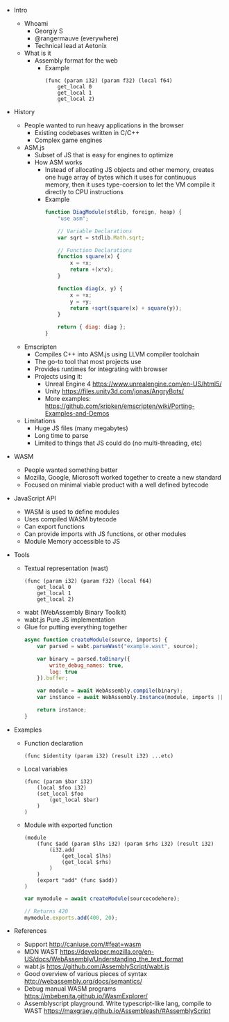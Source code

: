 - Intro
	- Whoami
		- Georgiy S
		- @rangermauve (everywhere)
		- Technical lead at Aetonix
	- What is it
		- Assembly format for the web
			- Example
				```WASM
				(func (param i32) (param f32) (local f64)
					get_local 0
					get_local 1
					get_local 2)
				```
- History
	- People wanted to run heavy applications in the browser
		- Existing codebases written in C/C++
		- Complex game engines
	- ASM.js
		- Subset of JS that is easy for engines to optimize
		- How ASM works
			- Instead of allocating JS objects and other memory, creates one huge array of bytes which it uses for continuous memory, then it uses type-coersion to let the VM compile it directly to CPU instructions
			- Example
				```javascript
				function DiagModule(stdlib, foreign, heap) {
					"use asm";

					// Variable Declarations
					var sqrt = stdlib.Math.sqrt;

					// Function Declarations
					function square(x) {
						x = +x;
						return +(x*x);
					}

					function diag(x, y) {
						x = +x;
						y = +y;
						return +sqrt(square(x) + square(y));
					}

					return { diag: diag };
				}
				```
	- Emscripten
		- Compiles C++ into ASM.js using LLVM compiler toolchain
		- The go-to tool that most projects use
		- Provides runtimes for integrating with browser
		- Projects using it:
			- Unreal Engine 4 https://www.unrealengine.com/en-US/html5/
			- Unity https://files.unity3d.com/jonas/AngryBots/
			- More examples: https://github.com/kripken/emscripten/wiki/Porting-Examples-and-Demos
	- Limitations
		- Huge JS files (many megabytes)
		- Long time to parse
		- Limited to things that JS could do (no multi-threading, etc)
- WASM
	- People wanted something better
	- Mozilla, Google, Microsoft worked together to create a new standard
	- Focused on minimal viable product with a well defined bytecode
- JavaScript API
	- WASM is used to define modules
	- Uses compiled WASM bytecode
	- Can export functions
	- Can provide imports with JS functions, or other modules
	- Module Memory accessible to JS
- Tools
	- Textual representation (wast)
		```wast
		(func (param i32) (param f32) (local f64)
			get_local 0
			get_local 1
			get_local 2)
		```
	- wabt (WebAssembly Binary Toolkit)
	- wabt.js Pure JS implementation
	- Glue for putting everything together
		```javascript
		async function createModule(source, imports) {
			var parsed = wabt.parseWast("example.wast", source);

			var binary = parsed.toBinary({
				write_debug_names: true,
				log: true
			}).buffer;

			var module = await WebAssembly.compile(binary);
			var instance = await WebAssembly.Instance(module, imports || {});

			return instance;
		}
		```
- Examples
	- Function declaration
		```wast
		(func $identity (param i32) (result i32) ...etc)
		```
	- Local variables
		```
		(func (param $bar i32)
			(local $foo i32)
			(set_local $foo
				(get_local $bar)
			)
		)
		```
	- Module with exported function
		```wast
		(module
			(func $add (param $lhs i32) (param $rhs i32) (result i32)
				(i32.add
					(get_local $lhs)
					(get_local $rhs)
				)
			)
			(export "add" (func $add))
		)
		```
		```javascript
		var mymodule = await createModule(sourcecodehere);

		// Returns 420
		mymodule.exports.add(400, 20);
		```

- References
	- Support http://caniuse.com/#feat=wasm
	- MDN WAST https://developer.mozilla.org/en-US/docs/WebAssembly/Understanding_the_text_format
	- wabt.js https://github.com/AssemblyScript/wabt.js
	- Good overview of various pieces of syntax http://webassembly.org/docs/semantics/
	- Debug manual WASM programs https://mbebenita.github.io/WasmExplorer/
	- Assemblyscript playground. Write typescript-like lang, compile to WAST https://maxgraey.github.io/Assembleash/#AssemblyScript